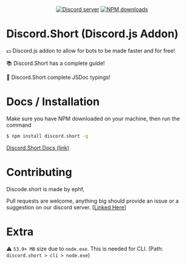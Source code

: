 <div align="center">
  <p>
    <a href="https://discord.gg/EqkxHnFkns"><img src="https://img.shields.io/discord/839993561280938035?color=7289da&logo=discord&logoColor=white" alt="Discord server" /></a>
    <a href="https://www.npmjs.com/package/discord.short"><img src="https://img.shields.io/npm/dt/discord.short.svg?maxAge=3600" alt="NPM downloads" /></a>
  </p>
</div>

# Discord.Short  (Discord.js Addon)

💵 Discord.js addon to allow for bots to be made faster and for free!

📚 Discord.Short has a complete guide!

🔎 Discord.Short complete JSDoc typings!

# Docs / Installation

Make sure you have NPM downloaded on your machine, then run the command

```bash
$ npm install discord.short -g
```

[Discord.Short Docs (link)](https://ephf.gitbook.io/discord-short/)

# Contributing

Discode.short is made by ephf,

Pull requests are welcome, anything big should provide an issue or a suggestion on our discord server. [[Linked Here]](https://discord.gg/QctNVtJGU5)

# Extra

⚠ `53.9+ MB` size due to `node.exe`. This is needed for CLI. (Path: `discord.short > cli > node.exe`)